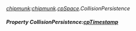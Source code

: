 _[chipmunk](../../modules/chipmunk/chipmunk-module.md):[chipmunk](../../modules/chipmunk/chipmunk-module.md).[cpSpace](../../modules/chipmunk/chipmunk-cpspace.md).CollisionPersistence_
##### Property CollisionPersistence:[cpTimestamp](../../modules/chipmunk/chipmunk-cptimestamp.md)
